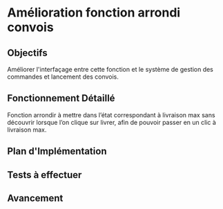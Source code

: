 # Amélioration fonction arrondi convois

## Objectifs
Améliorer l'interfaçage entre cette fonction et le système de gestion des commandes et lancement des convois.

## Fonctionnement Détaillé
Fonction arrondir à mettre dans l’état correspondant à livraison max sans découvrir lorsque l’on clique sur livrer, afin de pouvoir passer en un clic à livraison max.

## Plan d'Implémentation

## Tests à effectuer

## Avancement